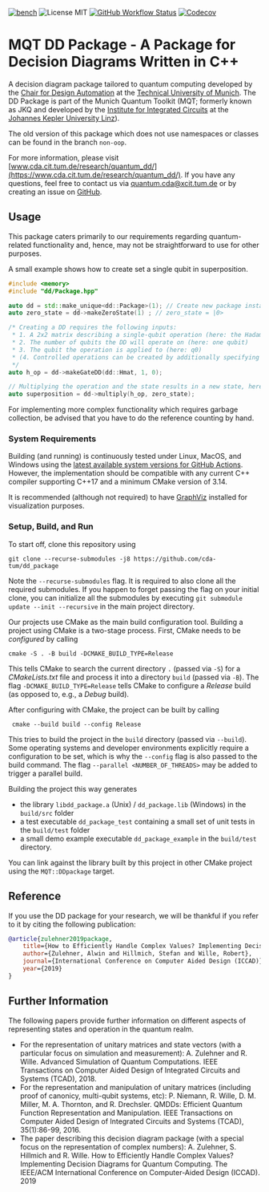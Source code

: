 [![bench](https://img.shields.io/badge/benchmark-master-blue?logo=github&style=flat-square)](https://cda-tum.github.io/dd_package/dev/bench/)
![License MIT](https://img.shields.io/github/license/cda-tum/dd_package?color=blue&style=flat-square)
[![GitHub Workflow Status](https://img.shields.io/github/workflow/status/cda-tum/dd_package/CI?logo=github&style=flat-square)](https://github.com/cda-tum/dd_package/actions?query=workflow%3A%22CI%22)
[![Codecov](https://img.shields.io/codecov/c/github/cda-tum/dd_package/main?label=codecov&logo=codecov&style=flat-square)](https://codecov.io/gh/cda-tum/dd_package)

# MQT DD Package - A Package for Decision Diagrams Written in C++

A decision diagram package tailored to quantum computing developed by the [Chair for Design Automation](https://www.cda.cit.tum.de/) at the [Technical University of Munich](https://www.tum.de/).
The DD Package is part of the Munich Quantum Toolkit (MQT; formerly known as JKQ and developed by the [Institute for Integrated Circuits](https://iic.jku.at/eda/) at the [Johannes Kepler University Linz](https://jku.at)).

The old version of this package which does not use namespaces or classes can be found in the branch `non-oop`.

For more information, please visit [www.cda.cit.tum.de/research/quantum_dd/](https://www.cda.cit.tum.de/research/quantum_dd/).
If you have any questions, feel free to contact us via [quantum.cda@xcit.tum.de](mailto:quantum.cda@xcit.tum.de) or by creating an issue on [GitHub](https://github.com/cda-tum/dd_package/issues).

## Usage

This package caters primarily to our requirements regarding quantum-related functionality and, hence, may not be straightforward to use for other purposes.

A small example shows how to create set a single qubit in superposition.

```c++
#include <memory>
#include "dd/Package.hpp"

auto dd = std::make_unique<dd::Package>(1); // Create new package instance capable of handling a single qubit
auto zero_state = dd->makeZeroState(1) ; // zero_state = |0>

/* Creating a DD requires the following inputs:
 * 1. A 2x2 matrix describing a single-qubit operation (here: the Hadamard matrix)
 * 2. The number of qubits the DD will operate on (here: one qubit)
 * 3. The qubit the operation is applied to (here: q0)
 * (4. Controlled operations can be created by additionally specifying a list of control qubits before the target declaration)
 */
auto h_op = dd->makeGateDD(dd::Hmat, 1, 0);

// Multiplying the operation and the state results in a new state, here a single qubit in superposition
auto superposition = dd->multiply(h_op, zero_state);
```

For implementing more complex functionality which requires garbage collection, be advised that you have to do the reference counting by hand.

### System Requirements

Building (and running) is continuously tested under Linux, MacOS, and Windows using the [latest available system versions for GitHub Actions](https://github.com/actions/virtual-environments). However, the implementation should be compatible
with any current C++ compiler supporting C++17 and a minimum CMake version of 3.14.

It is recommended (although not required) to have [GraphViz](https://www.graphviz.org) installed for visualization purposes.

### Setup, Build, and Run

To start off, clone this repository using

```shell
git clone --recurse-submodules -j8 https://github.com/cda-tum/dd_package
```

Note the `--recurse-submodules` flag. It is required to also clone all the required submodules. If you happen to forget passing the flag on your initial clone, you can initialize all the submodules by
executing `git submodule update --init --recursive` in the main project directory.

Our projects use CMake as the main build configuration tool. Building a project using CMake is a two-stage process. First, CMake needs to be _configured_ by calling

```shell
cmake -S . -B build -DCMAKE_BUILD_TYPE=Release
```

This tells CMake to search the current directory `.` (passed via `-S`) for a _CMakeLists.txt_ file and process it into a directory `build` (passed via `-B`).
The flag `-DCMAKE_BUILD_TYPE=Release` tells CMake to configure a _Release_ build (as opposed to, e.g., a _Debug_ build).

After configuring with CMake, the project can be built by calling

```shell
 cmake --build build --config Release
```

This tries to build the project in the `build` directory (passed via `--build`).
Some operating systems and developer environments explicitly require a configuration to be set, which is why the `--config` flag is also passed to the build command. The flag `--parallel <NUMBER_OF_THREADS>` may be added to trigger a parallel build.

Building the project this way generates

- the library `libdd_package.a` (Unix) / `dd_package.lib` (Windows) in the `build/src` folder
- a test executable `dd_package_test` containing a small set of unit tests in the `build/test` folder
- a small demo example executable `dd_package_example` in the `build/test` directory.

You can link against the library built by this project in other CMake project using the `MQT::DDpackage` target.

## Reference

If you use the DD package for your research, we will be thankful if you refer to it by citing the following publication:

```bibtex
@article{zulehner2019package,
    title={How to Efficiently Handle Complex Values? Implementing Decision Diagrams for Quantum Computing},
    author={Zulehner, Alwin and Hillmich, Stefan and Wille, Robert},
    journal={International Conference on Computer Aided Design (ICCAD)},
    year={2019}
}
```

## Further Information

The following papers provide further information on different aspects of representing states and operation in the quantum realm.

- For the representation of unitary matrices and state vectors (with a particular focus on simulation and measurement):
  A. Zulehner and R. Wille. Advanced Simulation of Quantum Computations. IEEE Transactions on Computer Aided Design of Integrated Circuits and Systems (TCAD), 2018.
- For the representation and manipulation of unitary matrices (including proof of canonicy, multi-qubit systems, etc):
  P. Niemann, R. Wille, D. M. Miller, M. A. Thornton, and R. Drechsler. QMDDs: Efficient Quantum Function Representation and Manipulation. IEEE Transactions on Computer Aided Design of Integrated Circuits and Systems (TCAD), 35(1):86-99, 2016.
- The paper describing this decision diagram package (with a special focus on the representation of complex numbers):
  A. Zulehner, S. Hillmich and R. Wille. How to Efficiently Handle Complex Values? Implementing Decision Diagrams for Quantum Computing. The IEEE/ACM International Conference on Computer-Aided Design (ICCAD). 2019
